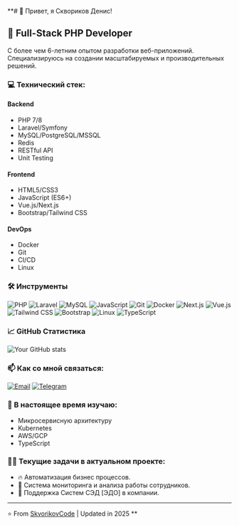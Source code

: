 **# 👋 Привет, я Сквориков Денис!

## 🚀 Full-Stack PHP Developer

С более чем 6-летним опытом разработки веб-приложений. Специализируюсь на создании масштабируемых и производительных решений.

### 💻 Технический стек:

#### Backend
- PHP 7/8
- Laravel/Symfony
- MySQL/PostgreSQL/MSSQL
- Redis
- RESTful API
- Unit Testing

#### Frontend
- HTML5/CSS3
- JavaScript (ES6+)
- Vue.js/Next.js
- Bootstrap/Tailwind CSS

#### DevOps
- Docker
- Git
- CI/CD
- Linux

### 🛠 Инструменты
![PHP](https://img.shields.io/badge/-PHP-777BB4?style=flat&logo=php&logoColor=white)
![Laravel](https://img.shields.io/badge/-Laravel-FF2D20?style=flat&logo=laravel&logoColor=white)
![MySQL](https://img.shields.io/badge/-MySQL-4479A1?style=flat&logo=mysql&logoColor=white)
![JavaScript](https://img.shields.io/badge/-JavaScript-F7DF1E?style=flat&logo=javascript&logoColor=black)
![Git](https://img.shields.io/badge/-Git-F05032?style=flat&logo=git&logoColor=white)
![Docker](https://img.shields.io/badge/-Docker-2496ED?style=flat&logo=docker&logoColor=white)
![Next.js](https://img.shields.io/badge/-Next.js-000000?style=flat&logo=next.js&logoColor=white)
![Vue.js](https://img.shields.io/badge/-Vue.js-4FC08D?style=flat&logo=vue.js&logoColor=white)
![Tailwind CSS](https://img.shields.io/badge/-Tailwind%20CSS-38B2AC?style=flat&logo=tailwind-css&logoColor=white)
![Bootstrap](https://img.shields.io/badge/-Bootstrap-7952B3?style=flat&logo=bootstrap&logoColor=white)
![Linux](https://img.shields.io/badge/-Linux-FCC624?style=flat&logo=linux&logoColor=black)
![TypeScript](https://img.shields.io/badge/-TypeScript-3178C6?style=flat&logo=typescript&logoColor=white)

### 📈 GitHub Статистика

![Your GitHub stats](https://github-readme-stats.vercel.app/api?username=SkvorikovCode&show_icons=true&theme=radical)

### 📫 Как со мной связаться:

[![Email](https://img.shields.io/badge/-Email-D14836?style=flat&logo=gmail&logoColor=white)](mailto:skvorikoffg@gmail.com)
[![Telegram](https://img.shields.io/badge/-Telegram-2CA5E0?style=flat&logo=telegram&logoColor=white)](https://t.me/JustFW)

### 🌱 В настоящее время изучаю:
- Микросервисную архитектуру
- Kubernetes
- AWS/GCP
- TypeScript

### 👨‍💻 Текущие задачи в актуальном проекте:
- 🔥 Автоматизация бизнес процессов.
- 📝 Система мониторинга и анализа работы сотрудников.
- 🛒 Поддержка Систем СЭД [ЭДО] в компании.

---
⭐️ From [SkvorikovCode](https://github.com/SkvorikovCode) | Updated in 2025
**
